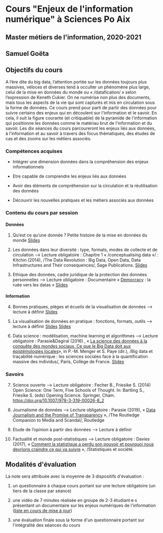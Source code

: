 # Cours "Enjeux de l'information numérique" à Sciences Po Aix
## Master métiers de l'information, 2020-2021
## Samuel Goëta


## Objectifs du cours


A l’ère dite du big data, l’attention portée sur les données toujours plus massives, véloces et diverses tend à occulter un phénomène plus large, celui de la mise en données du monde ou « /datafication/ » selon l’expression de Keneth Cukier. On ne numérise non plus des documents, mais tous les aspects de la vie qui sont capturés et mis en circulation sous la forme de données. Ce cours prend pour parti de partir des données pour suivre certains des enjeux qui en découlent sur l'information et le savoir. En cela, il suit la figure courante (et critiquable) de la pyramide de l'information qui positionne les données comme le matériau brut de l'information et du savoir. Les dix séances du cours parcoureront les enjeux liés aux données, à l'information et au savoir à travers des focus thématiques, des études de cas et des zooms sur les métiers associés.  


### Compétences acquises 

* Intégrer une dimension données dans la compréhension des enjeux informationnels 

* Etre capable de comprendre les enjeux liés aux données

* Avoir des éléments de compréhension sur la circulation et la réutilisation des données 

* Découvrir les nouvelles pratiques et les métiers associés aux données


### Contenu du cours par session

#### Données

1. Qu’est ce qu’une donnée ? Petite histoire de la mise en données du monde 
[Slides](https://samgoeta.github.io/spx_eni/1.html)

2. Les données dans leur diversité : type, formats, modes de collecte et de circulation
—> Lecture obligatoire : Chapitre 1 « /conceptualising data »/  : Kitchin (2014), /The Data Revolution : Big Data, Open Data, Data Infrastructures and Their consequences/, Sage Publications. 
[Slides](https://samgoeta.github.io/spx_eni/2.html)

3. Ethique des données, cadre juridique de la protection des données personnelles
—> Lecture obligatoire : Documentaire « [Democracy](https://peertube3.cpy.re/videos/watch/39a38ea4-9dd8-482c-924e-6ce720070f2e) : la ruée vers les datas » 
[Slides](https://samgoeta.github.io/spx_eni/3.html)

#### Information

4. Bonnes pratiques, pièges et écueils de la visualisation de données
--> lecture à définir
[Slides](https://samgoeta.github.io/spx_eni/4.html)

5. La visualisation de données en pratique : fonctions, formats, outils
—> lecture à définir
[Slides](https://samgoeta.github.io/spx_eni/5.html)
[Slides](https://samgoeta.github.io/spx_eni/6.html)

6. Data science : modélisation, machine learning et algorithmes
—> Lecture obligatoire : Parasie&Dagiral (2016) , « [La science des données à la conquête des mondes sociaux. Ce que le Big Data doit aux épistémologies locales](http://books.openedition.org/cdf/4999?lang=fr)», in P.-M. Menger et S. Paye (dir.), /Big data et traçabilité numérique : les sciences sociales face à la quantification massive des individus/, Paris, Collège de France. 
[Slides](https://samgoeta.github.io/spx_eni/7.html)

### Savoirs
7. Science ouverte
—> Lecture obligatoire :  Fecher B., Friesike S. (2014) Open Science: One Term, Five Schools of Thought. In: Bartling S., Friesike S. (eds) Opening Science. Springer, Cham. https://doi.org/10.1007/978-3-319-00026-8_2

8. Journalisme de données
—> Lecture obligatoire :  Parasie (2019), « [Data Journalism and the Promise of Transparency](https://sypar.files.wordpress.com/2019/05/2019-parasie_data-journalism-and-the-promise-of-transparency.pdf) »,  /The Routledge Companion to Media and Scandal/, Routledge

9. Etude de l’opinion à partir des données
—> Lecture à définir

10. Factualité et monde post-statistiques 
—> Lecture obligatoire :  Davies (2017), « [Comment la statistique a perdu son pouvoir et pourquoi nous devrions craindre ce qui va suivre](http://revues-sfds.math.cnrs.fr/index.php/stat_soc/article/view/608/571) », /Statistiques et société. 


## Modalités d'évaluation

La note sera attribuée avec la moyenne de 3 dispositifs d'évaluation : 
1. un questionnaire à chaque cours portant sur une lecture obligatoire (un tiers de la classe par séance)

2. une vidéo de 7 minutes réalisée en groupe de 2-3 étudiant·e·s présentant un documentaire sur les enjeux numériques de l'information ([liste en cours de mise à jour](https://www.senscritique.com/liste/Documentaires_sur_l_Internet/1162059))

3. une évaluation finale sous la forme d'un questionnaire portant sur l'intégralité des séances du cours
